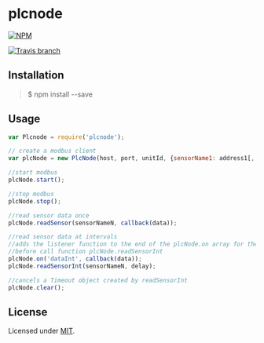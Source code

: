 # plcnode

[![NPM]( )]()

[![Travis branch](https://travis-ci.org/kevintage/plcnode.svg?branch=master)](https://travis-ci.org/kevintage/plcnode)

## Installation

> $ npm install --save

## Usage

```js
var Plcnode = require('plcnode');

// create a modbus client
var plcNode = new PlcNode(host, port, unitId, {sensorName1: address1[, sensorName2: address2[, ... [, sensorNameN: addressN]]]});

//start modbus
plcNode.start();

//stop modbus
plcNode.stop();

//read sensor data once
plcNode.readSensor(sensorNameN, callback(data));

//read sensor data at intervals
//adds the listener function to the end of the plcNode.on array for the event named 'dataInt',
//before call function plcNode.readSensorInt
plcNode.on('dataInt', callback(data));
plcNode.readSensorInt(sensorNameN, delay);

//cancels a Timeout object created by readSensorInt
plcNode.clear();
```

## License  

Licensed under [MIT](https://github.com/kevintage/plcnode/blob/master/LICENSE).
